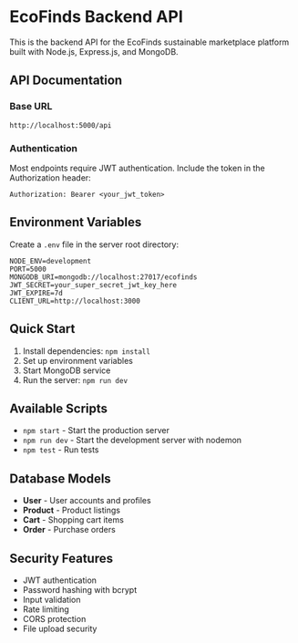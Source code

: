# EcoFinds Backend API

This is the backend API for the EcoFinds sustainable marketplace platform built with Node.js, Express.js, and MongoDB.

## API Documentation

### Base URL
```
http://localhost:5000/api
```

### Authentication
Most endpoints require JWT authentication. Include the token in the Authorization header:
```
Authorization: Bearer <your_jwt_token>
```

## Environment Variables

Create a `.env` file in the server root directory:

```env
NODE_ENV=development
PORT=5000
MONGODB_URI=mongodb://localhost:27017/ecofinds
JWT_SECRET=your_super_secret_jwt_key_here
JWT_EXPIRE=7d
CLIENT_URL=http://localhost:3000
```

## Quick Start

1. Install dependencies: `npm install`
2. Set up environment variables
3. Start MongoDB service
4. Run the server: `npm run dev`

## Available Scripts

- `npm start` - Start the production server
- `npm run dev` - Start the development server with nodemon
- `npm test` - Run tests

## Database Models

- **User** - User accounts and profiles
- **Product** - Product listings
- **Cart** - Shopping cart items
- **Order** - Purchase orders

## Security Features

- JWT authentication
- Password hashing with bcrypt
- Input validation
- Rate limiting
- CORS protection
- File upload security